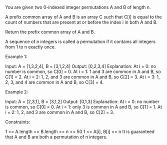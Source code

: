 You are given two 0-indexed integer permutations A and B of length n.

A prefix common array of A and B is an array C such that C[i] is equal to the
count of numbers that are present at or before the index i in both A and B.

Return the prefix common array of A and B.

A sequence of n integers is called a permutation if it contains all integers
from 1 to n exactly once.


Example 1:


Input: A = [1,3,2,4], B = [3,1,2,4]
Output: [0,2,3,4]
Explanation: At i = 0: no number is common, so C[0] = 0.
At i = 1: 1 and 3 are common in A and B, so C[1] = 2.
At i = 2: 1, 2, and 3 are common in A and B, so C[2] = 3.
At i = 3: 1, 2, 3, and 4 are common in A and B, so C[3] = 4.


Example 2:


Input: A = [2,3,1], B = [3,1,2]
Output: [0,1,3]
Explanation: At i = 0: no number is common, so C[0] = 0.
At i = 1: only 3 is common in A and B, so C[1] = 1.
At i = 2: 1, 2, and 3 are common in A and B, so C[2] = 3.



Constraints:


1 <= A.length == B.length == n <= 50
1 <= A[i], B[i] <= n
It is guaranteed that A and B are both a permutation of n integers.




